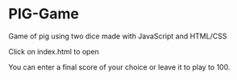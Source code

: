 # PIG-Game
Game of pig using two dice made with JavaScript and HTML/CSS


Click on index.html to open


You can enter a final score of your choice or leave it to play to 100.
